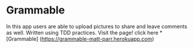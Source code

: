 # Grammable

In this app users are able to upload pictures to share and leave comments as well. Written using TDD practices.
Visit the page! click here * [Grammable] (https://grammable-matt-parr.herokuapp.com)
